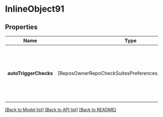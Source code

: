# InlineObject91

## Properties
Name | Type | Description | Notes
------------ | ------------- | ------------- | -------------
**autoTriggerChecks** | [ReposOwnerRepoCheckSuitesPreferencesAutoTriggerChecks] | Enables or disables automatic creation of CheckSuite events upon pushes to the repository. Enabled by default. See the [&#x60;auto_trigger_checks&#x60; object](https://docs.github.com/enterprise-server@3.0/rest/reference/checks#auto_trigger_checks-object) description for details. | [optional] 

[[Back to Model list]](../README.md#documentation-for-models) [[Back to API list]](../README.md#documentation-for-api-endpoints) [[Back to README]](../README.md)


